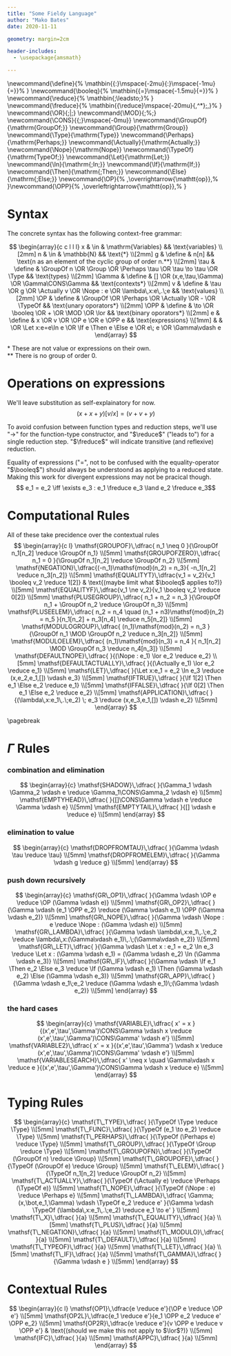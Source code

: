 ```yaml
---
title: "Some Fieldy Language"
author: "Mako Bates"
date: 2020-11-11

geometry: margin=2cm

header-includes:
  - \usepackage{amsmath}

---
```


\newcommand{\define}{%
  \mathbin{{:}\mspace{-2mu}{:}\mspace{-1mu}{=}}%
}
\newcommand{\booleq}{%
  \mathbin{{=}\mspace{-1.5mu}{=}}%
}
\newcommand{\reduce}{%
  \mathbin{\;\leadsto\;}%
}
\newcommand{\freduce}{%
  \mathbin{{\reduce}\mspace{-20mu}{\,^*}\;\,}%
}
\newcommand{\OR}{\;|\;}
\newcommand{\MOD}{\;\%\;}
\newcommand{\CONS}{{;}\mspace{-0mu}}
\newcommand{\GroupOf}{\mathrm{GroupOf\;}}
\newcommand{\Group}{\mathrm{Group}}
\newcommand{\Type}{\mathrm{Type}}
\newcommand{\Perhaps}{\mathrm{Perhaps\;}}
\newcommand{\Actually}{\mathrm{Actually\;}}
\newcommand{\Nope}{\mathrm{Nope}}
\newcommand{\TypeOf}{\mathrm{TypeOf\;}}
\newcommand{\Let}{\mathrm{Let\;}}
\newcommand{\In}{\mathrm{\;In\;}}
\newcommand{\If}{\mathrm{If\;}}
\newcommand{\Then}{\mathrm{\;Then\;}}
\newcommand{\Else}{\mathrm{\;Else\;}}
\newcommand{\OP}{%
  \,\overrightarrow{\mathtt{op}}\,%
}\newcommand{\OPP}{%
  \,\overleftrightarrow{\mathtt{op}}\,%
}


# Syntax

The concrete syntax has the following context-free grammar:

$$
\begin{array}{c c l l l}
  x & \in & \mathrm{Variables} && \text{variables}  \\[2mm]
  n & \in & \mathbb{N} && \text{*} \\[2mm]
  g & \define & n[n] &&  \text{n as an element of the cyclic group of order n.**} \\[2mm]
  \tau & \define & \GroupOf n \OR \Group \OR \Perhaps \tau \OR \tau \to \tau \OR \Type && \text{types} \\[2mm]
  \Gamma & \define & [] \OR (x,e,\tau,\Gamma) \OR \Gamma\CONS\Gamma && \text{contexts*} \\[2mm]
  v & \define & \tau \OR g \OR \Actually v \OR \Nope : e \OR \lambda\,x:e\,.\;e && \text{values} \\[2mm]
  \OP & \define & \GroupOf \OR \Perhaps \OR \Actually \OR - \OR \TypeOf && \text{unary oporators*} \\[2mm]
  \OPP & \define & \to \OR \booleq \OR + \OR \MOD \OR \lor && \text{binary oporators*} \\[2mm]
  e & \define & x \OR v \OR \OP e \OR e \OPP e && \text{expressions} \\[1mm]
    &         & \OR \Let x:e=e\In e \OR \If e \Then e \Else e \OR e\; e \OR \Gamma\vdash e
\end{array}
$$

\* These are not value or expressions on their own.  
** There is no group of order 0.

# Operations on expressions

We'll leave substitution as self-explainatory for now. $$(x + x + y)[v/x] = (v + v + y)$$

To avoid confusion between function types and reduction steps, we'll use "$\to$" for the function-type constructor, and "$\reduce$" ("leads to") for a single reduction step. "$\freduce$" will indicate transitive (and reflexive) reduction.

Equality of expressions ("$=$", not to be confused with the equality-operator "$\booleq$") should always be understoond as applying to a reduced state. Making this work for divergent expressions may not be pracical though.
$$ e_1 = e_2 \iff \exists e_3 : e_1 \freduce e_3 \land e_2 \freduce e_3$$


# Computational Rules

All of these take precidence over the contextual rules
$$
\begin{array}{c l}
\mathsf{GROUPOF}\,\dfrac{ n_1 \neq 0 }{\GroupOf n_1[n_2] \reduce \GroupOf n_1}  \\[5mm]
\mathsf{GROUPOFZERO}\,\dfrac{ n_1 = 0 }{\GroupOf n_1[n_2] \reduce \GroupOf n_2}  \\[5mm]
\mathsf{NEGATION}\,\dfrac{(-n_1)\mathsf{mod}(n_2) = n_3}{ -n_1[n_2] \reduce n_3[n_2]}  \\[5mm]
\mathsf{EQUALITYT}\,\dfrac{v_1 = v_2}{v_1 \booleq v_2 \reduce 1[2]}  & \text{(maybe limit what $\booleq$ applies to?)}   \\[5mm]
\mathsf{EQUALITYF}\,\dfrac{v_1 \ne v_2}{v_1 \booleq v_2 \reduce 0[2]}  \\[5mm]
\mathsf{PLUSEGROUP}\,\dfrac{ n_1 + n_2 = n_3 }{\GroupOf n_1 + \GroupOf n_2 \reduce \GroupOf n_3}  \\[5mm]
\mathsf{PLUSEELEM}\,\dfrac{ n_2 = n_4 \quad (n_1 + n3)\mathsf{mod}(n_2) = n_5 }{n_1[n_2] + n_3[n_4] \reduce n_5[n_2]}  \\[5mm]
\mathsf{MODULOGROUP}\,\dfrac{ (n_1)\mathsf{mod}(n_2) = n_3 }{\GroupOf n_1 \MOD \GroupOf n_2 \reduce n_3[n_2]}  \\[5mm]
\mathsf{MODULOELEM}\,\dfrac{ (n_1)\mathsf{mod}(n_3) = n_4 }{ n_1[n_2] \MOD \GroupOf n_3 \reduce n_4[n_3]}  \\[5mm]
\mathsf{DEFAULTNOPE}\,\dfrac{ }{(\Nope : e_1) \lor e_2 \reduce e_2}  \\[5mm]
\mathsf{DEFAULTACTUALLY}\,\dfrac{ }{(\Actually e_1) \lor e_2 \reduce e_1}  \\[5mm]
\mathsf{LET}\,\dfrac{ }{\Let x:e_1 = e_2 \In e_3 \reduce (x,e_2,e_1,[]) \vdash e_3}  \\[5mm]
\mathsf{IFTRUE}\,\dfrac{ }{\If 1[2] \Then e_1 \Else e_2 \reduce e_1}  \\[5mm]
\mathsf{IFFALSE}\,\dfrac{ }{\If 0[2] \Then e_1 \Else e_2 \reduce e_2}  \\[5mm]
\mathsf{APPLICATION}\,\dfrac{ }{(\lambda\,x:e_1\,.\;e_2) \; e_3 \reduce (x,e_3,e_1,[]) \vdash e_2}  \\[5mm]
\end{array}
$$

\pagebreak
# $\Gamma$ Rules
### combination and elimination
$$
\begin{array}{c}
\mathsf{SHADOW}\,\dfrac{ }{\Gamma_1 \vdash \Gamma_2 \vdash e \reduce \Gamma_1\CONS\Gamma_2 \vdash e}  \\[5mm]
\mathsf{EMPTYHEAD}\,\dfrac{ }{[]\CONS\Gamma \vdash e \reduce \Gamma \vdash e}  \\[5mm]
\mathsf{EMPTYTAIL}\,\dfrac{ }{[] \vdash e \reduce e}  \\[5mm]
\end{array}
$$

### elimination to value

$$
\begin{array}{c}
\mathsf{DROPFROMTAU}\,\dfrac{ }{\Gamma \vdash \tau \reduce \tau}  \\[5mm]
\mathsf{DROPFROMELEM}\,\dfrac{ }{\Gamma \vdash g \reduce g}  \\[5mm]
\end{array}
$$

### push down recursively

$$
\begin{array}{c}
\mathsf{GR\_OP1}\,\dfrac{ }{\Gamma \vdash \OP e \reduce \OP (\Gamma \vdash e)}  \\[5mm]
\mathsf{GR\_OP2}\,\dfrac{ }{\Gamma \vdash (e_1 \OPP e_2) \reduce (\Gamma \vdash e_1) \OPP (\Gamma \vdash e_2)}  \\[5mm]
\mathsf{GR\_NOPE}\,\dfrac{ }{\Gamma \vdash \Nope : e \reduce \Nope : (\Gamma \vdash e)}  \\[5mm]
\mathsf{GR\_LAMBDA}\,\dfrac{ }{\Gamma \vdash \lambda\,x:e_1\,.\;e_2 \reduce \lambda\,x:(\Gamma\vdash e_1)\,.\;(\Gamma\vdash e_2)}  \\[5mm]
\mathsf{GR\_LET}\,\dfrac{ }{\Gamma \vdash \Let x : e_1 = e_2 \In e_3 \reduce \Let x : (\Gamma \vdash e_1) = (\Gamma \vdash e_2) \In (\Gamma \vdash e_3)}  \\[5mm]
\mathsf{GR\_IF}\,\dfrac{ }{\Gamma \vdash \If e_1 \Then e_2 \Else e_3 \reduce \If (\Gamma \vdash e_1) \Then (\Gamma \vdash e_2) \Else (\Gamma \vdash e_3)}  \\[5mm]
\mathsf{GR\_APP}\,\dfrac{ }{\Gamma \vdash e_1\;e_2 \reduce (\Gamma \vdash e_1)\;(\Gamma \vdash e_2)}  \\[5mm]
\end{array}
$$

### the hard cases

$$
\begin{array}{c}
\mathsf{VARIABLE}\,\dfrac{ x' = x }{(x',e',\tau',\Gamma')\CONS\Gamma \vdash x \reduce (x',e',\tau',\Gamma')\CONS\Gamma' \vdash e'}  \\[5mm]
\mathsf{VARIABLE2}\,\dfrac{ x' = x }{(x',e',\tau',\Gamma') \vdash x \reduce (x',e',\tau',\Gamma')\CONS\Gamma' \vdash e'}  \\[5mm]
\mathsf{VARIABLESEARCH}\,\dfrac{ x' \neq x \quad \Gamma\vdash x \reduce e }{(x',e',\tau',\Gamma')\CONS\Gamma \vdash x \reduce e}  \\[5mm]
\end{array}
$$

# Typing Rules

$$
\begin{array}{c}
\mathsf{T\_TYPE}\,\dfrac{ }{\TypeOf \Type \reduce \Type}  \\[5mm]
\mathsf{T\_FUNC}\,\dfrac{ }{\TypeOf (e_1 \to e_2) \reduce \Type}  \\[5mm]
\mathsf{T\_PERHAPS}\,\dfrac{ }{\TypeOf (\Perhaps e) \reduce \Type}  \\[5mm]
\mathsf{T\_GROUP}\,\dfrac{ }{\TypeOf \Group \reduce \Type}  \\[5mm]
\mathsf{T\_GROUPOFN}\,\dfrac{ }{\TypeOf (\GroupOf n) \reduce \Group}  \\[5mm]
\mathsf{T\_GROUPOFE}\,\dfrac{ }{\TypeOf (\GroupOf e) \reduce \Group}  \\[5mm]
\mathsf{T\_ELEM}\,\dfrac{ }{\TypeOf n_1[n_2] \reduce \GroupOf n_2}  \\[5mm]
\mathsf{T\_ACTUALLY}\,\dfrac{ }{\TypeOf (\Actually e) \reduce \Perhaps (\TypeOf e)}  \\[5mm]
\mathsf{T\_NOPE}\,\dfrac{ }{\TypeOf (\Nope : e) \reduce \Perhaps e}  \\[5mm]
\mathsf{T\_LAMBDA}\,\dfrac{ \Gamma;(x,\bot,e_1,\Gamma) \vdash \TypeOf e_2 \reduce e' }{\Gamma \vdash \TypeOf (\lambda\,x:e_1\,.\;e_2) \reduce e_1 \to e' }  \\[5mm]
\mathsf{T\_X}\,\dfrac{ }{a}  \\[5mm]
\mathsf{T\_EQUALITY}\,\dfrac{ }{a}  \\[5mm]
\mathsf{T\_PLUS}\,\dfrac{ }{a}  \\[5mm]
\mathsf{T\_NEGATION}\,\dfrac{ }{a}  \\[5mm]
\mathsf{T\_MODULO}\,\dfrac{ }{a}  \\[5mm]
\mathsf{T\_DEFAULT}\,\dfrac{ }{a}  \\[5mm]
\mathsf{T\_TYPEOF}\,\dfrac{ }{a}  \\[5mm]
\mathsf{T\_LET}\,\dfrac{ }{a}  \\[5mm]
\mathsf{T\_IF}\,\dfrac{ }{a}  \\[5mm]
\mathsf{T\_GAMMA}\,\dfrac{ }{\Gamma \vdash e }  \\[5mm]
\end{array}
$$

# Contextual Rules

$$
\begin{array}{c l}
\mathsf{OP1}\,\dfrac{e \reduce e'}{\OP e \reduce \OP e'}  \\[5mm]
\mathsf{OP2L}\,\dfrac{e_1 \reduce e'}{e_1 \OPP e_2 \reduce e' \OPP e_2}  \\[5mm]
\mathsf{OP2R}\,\dfrac{e \reduce e'}{v \OPP e \reduce v \OPP e'}  & \text{(should we make this not apply to $\lor$?)}  \\[5mm]
\mathsf{IFC}\,\dfrac{ }{a}  \\[5mm]
\mathsf{APPC}\,\dfrac{ }{a}  \\[5mm]
\end{array}
$$



